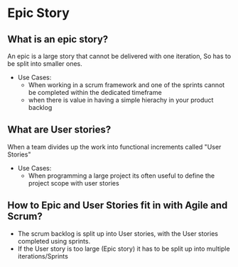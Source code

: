 # Epic Story

## What is an epic story?
An epic is a large story that cannot be delivered with one iteration, So has to be split into smaller ones.
- Use Cases:
  - When working in a scrum framework and one of the sprints cannot be completed within the dedicated timeframe
  - when there is value in having a simple hierachy in your product backlog

## What are User stories?
When a team divides up the work into functional increments called "User Stories"
- Use Cases:
  - When programming a large project its often useful to define the project scope with user stories

## How to Epic and User Stories fit in with Agile and Scrum?
- The scrum backlog is split up into User stories, with the User stories completed using sprints.
- If the User story is too large (Epic story) it has to be split up into multiple iterations/Sprints

